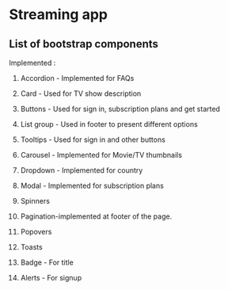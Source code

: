 # Streaming app

## List of bootstrap components ##

Implemented :

1. Accordion - Implemented for FAQs
2. Card - Used for TV show description
3. Buttons - Used for sign in, subscription plans and get started
4. List group - Used in footer to present different options
5. Tooltips - Used for sign in and other buttons
6. Carousel - Implemented for Movie/TV thumbnails
7. Dropdown  - Implemented for country 
8. Modal - Implemented for subscription plans
9. Spinners
10. Pagination-implemented at footer of the page.

12. Popovers
13. Toasts
14. Badge - For title
15. Alerts - For signup
